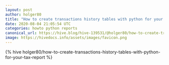 ```yaml
---
layout: post
author: holger80
title: "How to create transactions history tables with python for your tax report"
date: 2020-08-04 21:05:54 UTC
categories: howto python reports
canonical_url: https://hive.blog/hive-139531/@holger80/how-to-create-transactions-history-tables-with-python-for-your-tax-report
image: https://hivedocs.info/assets/images/favicon.png
---
```

{% hive holger80/how-to-create-transactions-history-tables-with-python-for-your-tax-report %}
